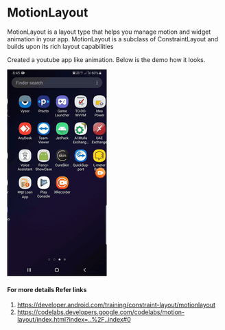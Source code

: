 # MotionLayout
MotionLayout is a layout type that helps you manage motion and widget animation in your app. 
MotionLayout is a subclass of ConstraintLayout and builds upon its rich layout capabilities

Created a youtube app like animation. Below is the demo how it looks.

<img src="https://github.com/Rajnish23/MotionLayout/blob/master/20191107_0845051.gif" />

#### For more details Refer links 
1. https://developer.android.com/training/constraint-layout/motionlayout
2. https://codelabs.developers.google.com/codelabs/motion-layout/index.html?index=..%2F..index#0
